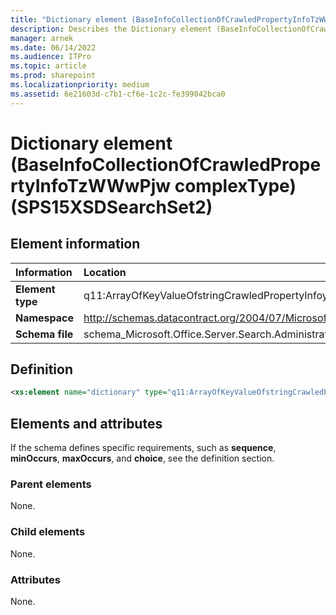 ```yaml
---
title: "Dictionary element (BaseInfoCollectionOfCrawledPropertyInfoTzWWwPjw complexType) (SPS15XSDSearchSet2)"
description: Describes the Dictionary element (BaseInfoCollectionOfCrawledPropertyInfoTzWWwPjw complexType) (SPS15XSDSearchSet2) and provides the element information, a definition, and the elements and attributes.
manager: arnek
ms.date: 06/14/2022
ms.audience: ITPro
ms.topic: article
ms.prod: sharepoint
ms.localizationpriority: medium
ms.assetid: 6e21603d-c7b1-cf6e-1c2c-fe399042bca0
---
```


# Dictionary element (BaseInfoCollectionOfCrawledPropertyInfoTzWWwPjw complexType) (SPS15XSDSearchSet2)

 
  
## Element information

|Information|Location|
|:-----|:-----|
|**Element type** |q11:ArrayOfKeyValueOfstringCrawledPropertyInfoy6h3NzC8 |
|**Namespace** |http://schemas.datacontract.org/2004/07/Microsoft.Office.Server.Search.Administration |
|**Schema file** |schema_Microsoft.Office.Server.Search.Administration.xsd |
   
## Definition

```XML
<xs:element name="dictionary" type="q11:ArrayOfKeyValueOfstringCrawledPropertyInfoy6h3NzC8" minOccurs="0"></xs:element>

```

## Elements and attributes

If the schema defines specific requirements, such as **sequence**, **minOccurs**, **maxOccurs**, and **choice**, see the definition section. 
  
### Parent elements

None.
  
### Child elements

None.
  
### Attributes

None.
  

